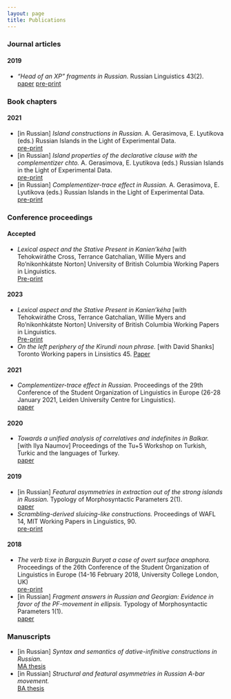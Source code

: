 ```yaml
---
layout: page
title: Publications
---
```


<h3> Journal articles </h3>

<h4> 2019 </h4>

<ul>
<li><i>“Head of an XP” fragments in Russian.</i> Russian Linguistics 43(2). <br> <a href="https://link.springer.com/article/10.1007/s11185-019-09212-y" class="pdf">paper</a> <a href="{{ site.baseurl }}/files/“Head of an XP” fragments in Russian.pdf" class="pdf">pre-print</a> </li>
</ul>

<h3> Book chapters </h3>

<h4> 2021 </h4>

<ul>
<li>[in Russian] <i>Island constructions in Russian.</i> A. Gerasimova, E. Lyutikova (eds.) Russian Islands in the Light of Experimental Data. <br> <a href="{{ site.baseurl }}/files/morgunova_2021_ch2.pdf" class="pdf">pre-print</a> </li>
<li>[in Russian] <i>Island properties of the declarative clause with the complementizer chto.</i> A. Gerasimova, E. Lyutikova (eds.) Russian Islands in the Light of Experimental Data. <br> <a href="{{ site.baseurl }}/files/morgunova_2021_ch4.pdf" class="pdf">pre-print</a> </li>
<li>[in Russian] <i>Complementizer-trace effect in Russian.</i> A. Gerasimova, E. Lyutikova (eds.) Russian Islands in the Light of Experimental Data. <br> <a href="{{ site.baseurl }}/files/morgunova_2021_ch12.pdf" class="pdf">pre-print</a> </li>
</ul>

<h3> Conference proceedings </h3>

<h4> Accepted </h4>

<ul>
<li> <i>Lexical aspect and the Stative Present in Kanien’kéha</i> [with Tehokwiráthe Cross, Terrance Gatchalian, Willie Myers and Ro’nikonhkátste Norton] University of British Columbia Working Papers in Linguistics. <br> <a href="{{ site.baseurl }}/files/cross_et_al_2023_lexical_aspect_in_kanien'keha.pdf" class="pdf">Pre-print</a> </li>
</ul>

<h4> 2023 </h4>

<ul>
<li> <i>Lexical aspect and the Stative Present in Kanien’kéha</i> [with Tehokwiráthe Cross, Terrance Gatchalian, Willie Myers and Ro’nikonhkátste Norton] University of British Columbia Working Papers in Linguistics. <br> <a href="{{ site.baseurl }}/files/cross_et_al_2023_lexical_aspect_in_kanien'keha.pdf" class="pdf">Pre-print</a> </li>
<li> <i>On the left periphery of the Kirundi noun phrase.</i> [with David Shanks] Toronto Working papers in Linsistics 45. <a href="https://twpl.library.utoronto.ca/index.php/twpl/article/view/39253/32265" class="pdf">Paper</a></li>
</ul>

<h4> 2021 </h4>

<ul>
<li><i>Complementizer-trace effect in Russian.</i> Proceedings of the 29th Conference of the Student Organization of Linguistics in Europe (26-28 January 2021, Leiden University Centre for Linguistics). <br> <a href="{{ site.baseurl }}/files/console29-final-morgunova.pdf" class="pdf">paper</a> </li>
</ul>

<h4> 2020 </h4>

<ul>
<li> <i>Towards a unified analysis of correlatives and indefinites in Balkar.</i> [with Ilya Naumov] Proceedings of the Tu+5 Workshop on Turkish, Turkic and the languages of Turkey. <br> <a href="{{ site.baseurl }}/files/morgunova_naumov_correlatives_wh_indef_2020.pdf" class="pdf">paper</a> </li>
</ul>

<h4> 2019 </h4>

<ul>
<li> [in Russian] <i>Featural asymmetries in extraction out of the strong islands in Russian.</i> Typology of Morphosyntactic Parameters 2(1). <br> <a href="http://tmp.sc/application/files/6315/7781/8055/Morgunova-2019-2-1.pdf" class="pdf">paper</a> </li>
<li> <i>Scrambling-derived sluicing-like constructions.</i> Proceedings of WAFL 14, MIT Working Papers in Linguistics, 90. <br>  <a href="{{ site.baseurl }}/files/morgunova_wafl_14.pdf" class="pdf">pre-print</a></li>
</ul>

<h4> 2018 </h4>

<ul>
<li> <i>The verb ti:xe in Barguzin Buryat a case of overt surface anaphora.</i> Proceedings of the 26th Conference  of the Student Organization of Linguistics in Europe (14-16 February 2018, University College London, UK) <br> <a href="{{ site.baseurl }}/files/console26-final-morgunova.pdf" class="pdf">pre-print</a> </li>
<li>[in Russian] <i>Fragment answers in Russian and Georgian: Evidence in favor of the PF-movement in ellipsis.</i> Typology of Morphosyntactic Parameters 1(1). <br> <a href="http://tmp.sc/application/files/7215/5768/7206/Morgunova-2018-1-1.pdf" class="pdf">paper</a> </li>
</ul>

<h3> Manuscripts </h3>

<ul>
<li> [in Russian] <i>Syntax and semantics of dative-infinitive constructions in Russian.</i> <br> <a href="{{ site.baseurl }}/files/morgunova_MA_thesis.pdf" class="pdf">MA thesis</a> </li>
<li> [in Russian] <i>Structural and featural asymmetries in Russian A-bar movement.</i> <br> <a href="{{ site.baseurl }}/files/morgunova_BA_thesis.pdf" class="pdf">BA thesis</a> </li>
</ul>


